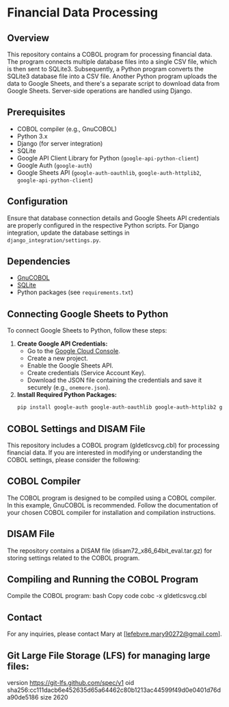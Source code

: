 # Financial Data Processing

## Overview

This repository contains a COBOL program for processing financial data. The program connects multiple database files into a single CSV file, which is then sent to SQLite3. Subsequently, a Python program converts the SQLite3 database file into a CSV file. Another Python program uploads the data to Google Sheets, and there's a separate script to download data from Google Sheets. Server-side operations are handled using Django.

## Prerequisites

- COBOL compiler (e.g., GnuCOBOL)
- Python 3.x
- Django (for server integration)
- SQLite
- Google API Client Library for Python (`google-api-python-client`)
- Google Auth (`google-auth`)
- Google Sheets API (`google-auth-oauthlib`, `google-auth-httplib2`, `google-api-python-client`)

## Configuration

Ensure that database connection details and Google Sheets API credentials are properly configured in the respective Python scripts. For Django integration, update the database settings in `django_integration/settings.py`.

## Dependencies

- [GnuCOBOL](https://sourceforge.net/projects/gnucobol/)
- [SQLite](https://www.sqlite.org/)
- Python packages (see `requirements.txt`)

## Connecting Google Sheets to Python

To connect Google Sheets to Python, follow these steps:

1. **Create Google API Credentials:**
    - Go to the [Google Cloud Console](https://console.cloud.google.com/).
    - Create a new project.
    - Enable the Google Sheets API.
    - Create credentials (Service Account Key).
    - Download the JSON file containing the credentials and save it securely (e.g., `onemore.json`).
2. **Install Required Python Packages:**
   ```bash
   pip install google-auth google-auth-oauthlib google-auth-httplib2 google-api-python-client

## COBOL Settings and DISAM File
This repository includes a COBOL program (gldetlcsvcg.cbl) for processing financial data. If you are interested in modifying or understanding the COBOL settings, please consider the following:

## COBOL Compiler
The COBOL program is designed to be compiled using a COBOL compiler. In this example, GnuCOBOL is recommended.
Follow the documentation of your chosen COBOL compiler for installation and compilation instructions.
## DISAM File
The repository contains a DISAM file (disam72_x86_64bit_eval.tar.gz) for storing settings related to the COBOL program.
## Compiling and Running the COBOL Program
Compile the COBOL program:
bash
Copy code
cobc -x gldetlcsvcg.cbl

## Contact
For any inquiries, please contact Mary at [lefebvre.mary90272@gmail.com].

## Git Large File Storage (LFS) for managing large files:
 version https://git-lfs.github.com/spec/v1
oid sha256:cc111dacb6e452635d65a64462c80b1213ac44599f49d0e0401d76da90de5186
size 2620
